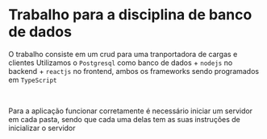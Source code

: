 # Trabalho para a disciplina de banco de dados

O trabalho consiste em um crud para uma tranportadora de cargas e clientes
Utilizamos o `Postgresql` como banco de dados + `nodejs` no backend + `reactjs` no frontend, ambos os frameworks sendo programados em `TypeScript`

<br>

Para a aplicação funcionar corretamente é necessário iniciar um servidor em cada pasta, sendo que cada uma delas tem as suas instruções de inicializar o servidor
